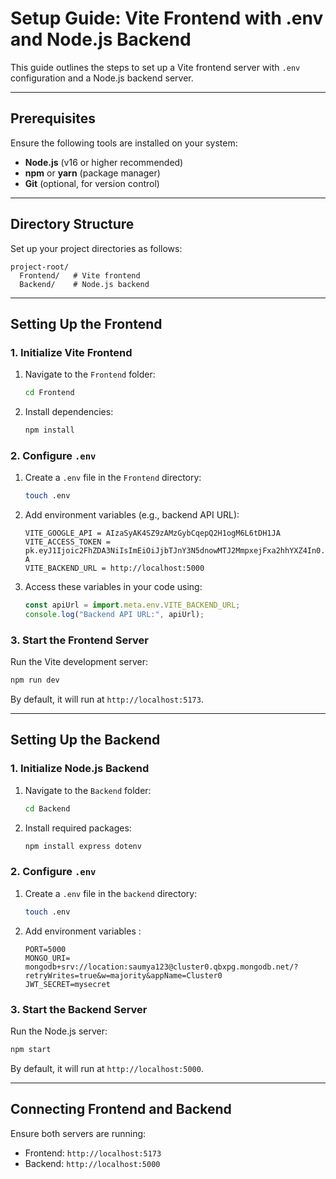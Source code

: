 # Setup Guide: Vite Frontend with .env and Node.js Backend

This guide outlines the steps to set up a Vite frontend server with `.env` configuration and a Node.js backend server.

---

## Prerequisites
Ensure the following tools are installed on your system:
- **Node.js** (v16 or higher recommended)
- **npm** or **yarn** (package manager)
- **Git** (optional, for version control)

---

## Directory Structure
Set up your project directories as follows:
```
project-root/
  Frontend/   # Vite frontend
  Backend/    # Node.js backend
```

---

## Setting Up the Frontend

### 1. Initialize Vite Frontend
1. Navigate to the `Frontend` folder:
   ```bash
   cd Frontend
   ```

2. Install dependencies:
   ```bash
   npm install
   ```

### 2. Configure `.env`
1. Create a `.env` file in the `Frontend` directory:
   ```bash
   touch .env
   ```
2. Add environment variables (e.g., backend API URL):
   ```env
   VITE_GOOGLE_API = AIzaSyAK4SZ9zAMzGybCqepQ2H1ogM6L6tDH1JA
   VITE_ACCESS_TOKEN = pk.eyJ1Ijoic2FhZDA3NiIsImEiOiJjbTJnY3N5dnowMTJ2MmpxejFxa2hhYXZ4In0.xzXAWCKAwht4AgfneHLo-A
   VITE_BACKEND_URL = http://localhost:5000
   ```

3. Access these variables in your code using:
   ```javascript
   const apiUrl = import.meta.env.VITE_BACKEND_URL;
   console.log("Backend API URL:", apiUrl);
   ```

### 3. Start the Frontend Server
Run the Vite development server:
```bash
npm run dev
```
By default, it will run at `http://localhost:5173`.

---

## Setting Up the Backend

### 1. Initialize Node.js Backend
1. Navigate to the `Backend` folder:
   ```bash
   cd Backend
   ```
2. Install required packages:
   ```bash
   npm install express dotenv
   ```

### 2. Configure `.env`
1. Create a `.env` file in the `backend` directory:
   ```bash
   touch .env
   ```
2. Add environment variables :
   ```env
   PORT=5000
   MONGO_URI= mongodb+srv://location:saumya123@cluster0.qbxpg.mongodb.net/?retryWrites=true&w=majority&appName=Cluster0
   JWT_SECRET=mysecret

   ```

### 3. Start the Backend Server
Run the Node.js server:
```bash
npm start
```
By default, it will run at `http://localhost:5000`.

---

## Connecting Frontend and Backend
Ensure both servers are running:
   - Frontend: `http://localhost:5173`
   - Backend: `http://localhost:5000`





